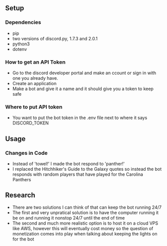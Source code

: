 ## Setup
### Dependencies
- pip
- two versions of discord.py, 1.7.3 and 2.0.1
- python3
- dotenv
### How to get an API Token
- Go to the discord developer portal and make an ccount or sign in with one you already have.
- Create an application
- Make a bot and give it a name and it should give you a token to keep safe
### Where to put API token
- You want to put the bot token in the .env file next to where it says DISCORD_TOKEN

## Usage
### Changes in Code
- Instead of 'towel!' I made the bot respond to 'panther!'
- I replaced the Hitchhiker's Guide to the Galaxy quotes so instead the bot responds with random players that have played for the Carolina Panthers

## Research
- There are two solutions I can think of that can keep the bot running 24/7
- The first and very unpratical solution is to have the computer running it be on and running it nonstop 24/7 until the end of time
- The second and much more realistic option is to host it on a cloud VPS like AWS, however this will eventually cost money so the question of monetization comes into play when talking about keeping the lights on for the bot
